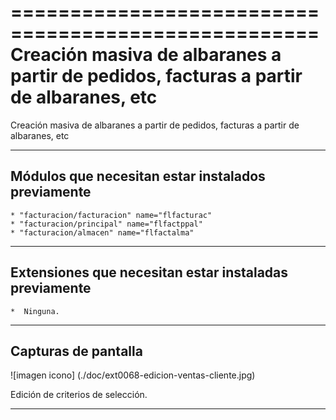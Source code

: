 ====================================================
Creación masiva de albaranes a partir de pedidos, facturas a partir de albaranes, etc
====================================================

Creación masiva de albaranes a partir de pedidos, facturas a partir de albaranes, etc


---------------------
Módulos que necesitan estar instalados previamente
---------------------

    * "facturacion/facturacion" name="flfacturac"
    * "facturacion/principal" name="flfactppal"
    * "facturacion/almacen" name="flfactalma"
 
---------------------
Extensiones que necesitan estar instaladas previamente
---------------------

    *  Ninguna.


---------------------
Capturas de pantalla
---------------------


![imagen icono] (./doc/ext0068-edicion-ventas-cliente.jpg)

   
   Edición de criterios de selección.
   
------
